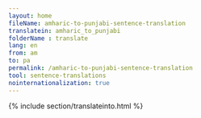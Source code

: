 ```yaml
---
layout: home
fileName: amharic-to-punjabi-sentence-translation
translatein: amharic_to_punjabi
folderName : translate
lang: en
from: am
to: pa
permalink: /amharic-to-punjabi-sentence-translation
tool: sentence-translations
nointernationalization: true
---
```

{% include section/translateinto.html %}
